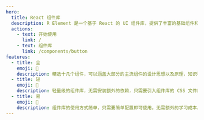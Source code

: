 ```yaml
---
hero:
  title: React 组件库
  description: R Element 是一个基于 React 的 UI 组件库，提供了丰富的基础组件和业务组件，帮助开发者快速搭建出高质量的页面。
  actions:
    - text: 开始使用
      link: /
    - text: 组件库
      link: /components/button
features:
  - title: 全
    emoji: 💎
    description: 精选十几个组件，可以涵盖大部分的主流组件的设计思想以及原理，知识覆盖面全。
  - title: 轻
    emoji: 🌈
    description: 轻量级的组件库，无需安装额外的依赖，只需要引入组件库的 CSS 文件即可使用。
  - title: 易
    emoji: 🚀
    description: 组件库的使用方式简单，只需要简单配置即可使用，无需额外的学习成本。
---
```

